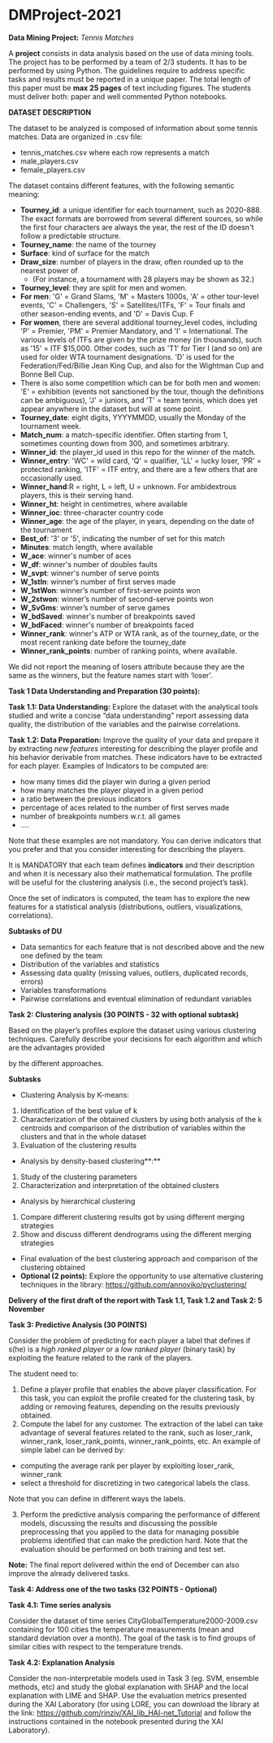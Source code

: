 # DMProject-2021

**Data Mining Project:** *Tennis Matches*

A **project** consists in data analysis based on the use of data mining tools. The project has to be performed by a team of 2/3 students. It has to be performed by using Python. The guidelines require to address specific tasks and results must be reported in a unique paper. The total length of this paper must be **max 25 pages** of text including figures. The students must deliver both: paper and  well commented Python notebooks.

**DATASET DESCRIPTION**

The dataset to be analyzed is composed of information about some tennis matches. Data are organized in .csv file:

- tennis\_matches.csv where each row represents a match
- male\_players.csv
- female\_players.csv

The dataset contains different features, with the following semantic meaning:

- **Tourney\_id**: a unique identifier for each tournament, such as 2020-888. The exact formats are borrowed from several different sources, so while the first four characters are always the year, the rest of the ID doesn't follow a predictable structure.
- **Tourney\_name**: the name of the tourney
- **Surface**: kind of surface for the match
- **Draw\_size**: number of players in the draw, often rounded up to the nearest power of
  - (For instance, a tournament with 28 players may be shown as 32.)
- **Tourney\_level**: they are split for men and women.
- **For men**: 'G' = Grand Slams, 'M' = Masters 1000s, 'A' = other tour-level events, 'C' = Challengers, 'S' = Satellites/ITFs, 'F' = Tour finals and other season-ending events, and 'D' = Davis Cup. F
- **For women**, there are several additional tourney\_level codes, including 'P' = Premier, 'PM' = Premier Mandatory, and 'I' = International. The various levels of ITFs are given by the prize money (in thousands), such as '15' = ITF $15,000. Other codes, such as 'T1' for Tier I (and so on) are used for older WTA tournament designations. 'D' is used for the Federation/Fed/Billie Jean King Cup, and also for the Wightman Cup and Bonne Bell Cup.
- There is also some competition which can be for both men and women: 'E' = exhibition (events not sanctioned by the tour, though the definitions can be ambiguous), 'J' = juniors, and 'T' = team tennis, which does yet appear anywhere in the dataset but will at some point.
- **Tourney\_date**: eight digits, YYYYMMDD, usually the Monday of the tournament week.
- **Match\_num**: a match-specific identifier. Often starting from 1, sometimes counting down from 300, and sometimes arbitrary.
- **Winner\_id**: the player\_id used in this repo for the winner of the match.
- **Winner\_entry**: 'WC' = wild card, 'Q' = qualifier, 'LL' = lucky loser, 'PR' = protected ranking, 'ITF' = ITF entry, and there are a few others that are occasionally used.
- **Winner\_hand**:R = right, L = left, U = unknown. For ambidextrous players, this is their serving hand.
- **Winner\_ht**: height in centimetres, where available
- **Winner\_ioc**: three-character country code
- **Winner\_age**: the age of the player, in years, depending on the date of the tournament
- **Best\_of**: '3' or '5', indicating the number of set for this match
- **Minutes**: match length, where available
- **W\_ace**: winner's number of aces
- **W\_df**: winner's number of doubles faults
- **W\_svpt**: winner's number of serve points
- **W\_1stln**: winner’s number of first serves made
- **W\_1stWon**: winner’s number of first-serve points won
- **W\_2stwon**: winner’s number of second-serve points won
- **W\_SvGms**: winner’s number of serve games
- **W\_bdSaved**: winner's number of breakpoints saved
- **W\_bdFaced**: winner's number of breakpoints faced
- **Winner\_rank**: winner's ATP or WTA rank, as of the tourney\_date, or the most recent ranking date before the tourney\_date
- **Winner\_rank\_points**: number of ranking points, where available.

We did not report the meaning of losers attribute because they are the same as the winners, but the feature names start with ‘loser’.

**Task 1 Data Understanding and Preparation (30 points):**

**Task 1.1: Data Understanding:** Explore the dataset with the analytical tools studied and write a concise “data understanding” report assessing data quality, the distribution of the variables and the pairwise correlations.

**Task 1.2: Data Preparation:** Improve the quality of your data and prepare it by extracting *new features* interesting for describing the player profile and his behavior derivable from matches. These indicators have to be extracted for each player. Examples of Indicators to be computed are:

- how many times did the player win during a given period
- how many matches the player played in a given period
- a ratio between the previous indicators
- percentage of aces related to the number of first serves made
- number of breakpoints numbers w.r.t. all games
- ….

Note that these examples are not mandatory. You can derive indicators that you prefer and that you consider interesting for describing the players.

It is MANDATORY that each team defines **indicators** and their description and when it is necessary also their mathematical formulation. The profile will be useful for the clustering analysis (i.e., the second project’s task).

Once the set of indicators is computed, the team has to explore the new features for a statistical analysis (distributions, outliers, visualizations, correlations).

**Subtasks of DU**

- Data semantics for each feature that is not described above and the new one defined by the team
- Distribution of the variables and statistics
- Assessing data quality (missing values, outliers, duplicated records, errors)
- Variables transformations
- Pairwise correlations and eventual elimination of redundant variables

**Task 2: Clustering analysis (30 POINTS - 32 with optional subtask)**

Based on the player’s profiles explore the dataset using various clustering techniques. Carefully describe your decisions for each algorithm and which are the advantages provided

by the different approaches.

**Subtasks**

- Clustering Analysis by K-means:
1. Identification of the best value of k
1. Characterization of the obtained clusters by using both analysis of the k centroids and comparison of the distribution of variables within the clusters and that in the whole dataset
1. Evaluation of the clustering results
- Analysis by density-based clustering**:**
1. Study of the clustering parameters
1. Characterization and interpretation of the obtained clusters
- Analysis by hierarchical clustering
1. Compare different clustering results got by using different merging strategies
1. Show and discuss different dendrograms using the different merging strategies
- Final evaluation of the best clustering approach and comparison of the clustering obtained
- **Optional (2 points):** Explore the opportunity to use alternative clustering techniques in the library: https://github.com/annoviko/pyclustering/

**Delivery of the first draft of the report with Task 1.1, Task 1.2 and Task 2: 5 November**

**Task 3: Predictive Analysis (30 POINTS)**

Consider the problem of predicting for each player a label that defines if s(he) is a *high ranked player* or a *low ranked player* (binary task) by exploiting the feature related to the rank of the players.

The student need to:

1. Define a player profile that enables the above player classification. For this task, you can exploit the profile created for the clustering task, by adding or removing features, depending on the results previously obtained.
1. Compute the label for any customer. The extraction of the label can take advantage of several features related to the rank, such as loser\_rank, winner\_rank, loser\_rank\_points, winner\_rank\_points, etc. An example of simple label can be derived by:
- computing the average rank per player by exploiting loser\_rank, winner\_rank
- select a threshold for discretizing in two categorical labels the class.

Note that you can define in different ways the labels.

3. Perform the predictive analysis comparing the performance of different models, discussing the results and discussing the possible preprocessing that you applied to the data for managing possible problems identified that can make the prediction hard. Note that the evaluation should be performed on both training and test set.

**Note:** The final report delivered within the end of December can also improve the already delivered tasks.

**Task 4: Address one of the two tasks (32 POINTS - Optional)**

**Task 4.1: Time series analysis**

Consider the dataset of time series CityGlobalTemperature2000-2009.csv containing for 100 cities the temperature measurements (mean and standard deviation over a month). The goal of the task is to find groups of similar cities with respect to the temperature trends.

**Task 4.2: Explanation Analysis**

Consider the non-interpretable models used in Task 3 (eg. SVM, ensemble methods, etc) and study the global explanation with SHAP and the local explanation with LIME and SHAP. Use the evaluation metrics presented during the XAI Laboratory (for using LORE, you can download the library at the link: <https://github.com/rinziv/XAI_lib_HAI-net_Tutorial> and follow the instructions contained in the notebook presented  during the XAI Laboratory).

